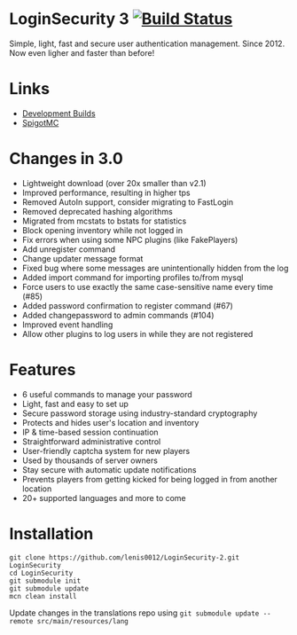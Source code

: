 LoginSecurity 3 [![Build Status](https://ci.codemc.org/job/lenis0012/job/LoginSecurity/badge/icon)](https://ci.codemc.org/job/lenis0012/job/LoginSecurity/)
=================
Simple, light, fast and secure user authentication management. Since 2012.  
Now even ligher and faster than before!

# Links
- [Development Builds](https://ci.codemc.org/view/Author/job/lenis0012/job/LoginSecurity/)
- [SpigotMC](https://www.spigotmc.org/resources/loginsecurity.19362/)

# Changes in 3.0
* Lightweight download (over 20x smaller than v2.1)
* Improved performance, resulting in higher tps
* Removed AutoIn support, consider migrating to FastLogin
* Removed deprecated hashing algorithms
* Migrated from mcstats to bstats for statistics
* Block opening inventory while not logged in
* Fix errors when using some NPC plugins (like FakePlayers)
* Add unregister command
* Change updater message format
* Fixed bug where some messages are unintentionally hidden from the log
* Added import command for importing profiles to/from mysql
* Force users to use exactly the same case-sensitive name every time (#85)
* Added password confirmation to register command (#67)
* Added changepassword to admin commands (#104)
* Improved event handling
* Allow other plugins to log users in while they are not registered

# Features
- 6 useful commands to manage your password
- Light, fast and easy to set up
- Secure password storage using industry-standard cryptography
- Protects and hides user's location and inventory
- IP & time-based session continuation
- Straightforward administrative control
- User-friendly captcha system for new players
- Used by thousands of server owners
- Stay secure with automatic update notifications
- Prevents players from getting kicked for being logged in from another location
- 20+ supported languages and more to come

# Installation
```shell script
git clone https://github.com/lenis0012/LoginSecurity-2.git LoginSecurity
cd LoginSecurity
git submodule init
git submodule update
mcn clean install
```

Update changes in the translations repo using `git submodule update --remote src/main/resources/lang`
